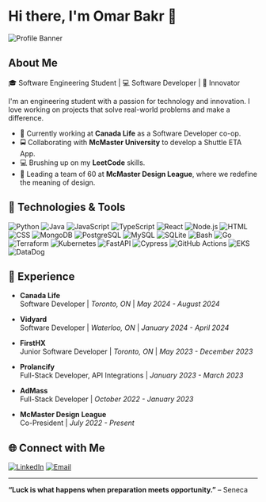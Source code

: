 # Hi there, I'm Omar Bakr 👋

![Profile Banner](https://sm.ign.com/ign_pt/screenshot/default/anime-hacking-computer-gif_qjk6.gif)

## About Me

🎓 Software Engineering Student | 💻 Software Developer | 🚀 Innovator

I'm an engineering student with a passion for technology and innovation. I love working on projects that solve real-world problems and make a difference.

- 🏢 Currently working at **Canada Life** as a Software Developer co-op.
- 🚍 Collaborating with **McMaster University** to develop a Shuttle ETA App.
- 💻 Brushing up on my **LeetCode** skills.
- 🎨 Leading a team of 60 at **McMaster Design League**, where we redefine the meaning of design.

## 🔧 Technologies & Tools

![Python](https://img.shields.io/badge/-Python-333?style=flat&logo=python)
![Java](https://img.shields.io/badge/-Java-333?style=flat&logo=java)
![JavaScript](https://img.shields.io/badge/-JavaScript-333?style=flat&logo=javascript)
![TypeScript](https://img.shields.io/badge/-TypeScript-333?style=flat&logo=typescript)
![React](https://img.shields.io/badge/-React-333?style=flat&logo=react)
![Node.js](https://img.shields.io/badge/-Node.js-333?style=flat&logo=node.js)
![HTML](https://img.shields.io/badge/-HTML-333?style=flat&logo=html5)
![CSS](https://img.shields.io/badge/-CSS-333?style=flat&logo=css3)
![MongoDB](https://img.shields.io/badge/-MongoDB-333?style=flat&logo=mongodb)
![PostgreSQL](https://img.shields.io/badge/-PostgreSQL-333?style=flat&logo=postgresql)
![MySQL](https://img.shields.io/badge/-MySQL-333?style=flat&logo=mysql)
![SQLite](https://img.shields.io/badge/-SQLite-333?style=flat&logo=sqlite)
![Bash](https://img.shields.io/badge/-Bash-333?style=flat&logo=gnubash)
![Go](https://img.shields.io/badge/-Go-333?style=flat&logo=go)
![Terraform](https://img.shields.io/badge/-Terraform-333?style=flat&logo=terraform)
![Kubernetes](https://img.shields.io/badge/-Kubernetes-333?style=flat&logo=kubernetes)
![FastAPI](https://img.shields.io/badge/-FastAPI-333?style=flat&logo=fastapi)
![Cypress](https://img.shields.io/badge/-Cypress-333?style=flat&logo=cypress)
![GitHub Actions](https://img.shields.io/badge/-GitHub%20Actions-333?style=flat&logo=githubactions)
![EKS](https://img.shields.io/badge/-EKS-333?style=flat&logo=amazoneks)
![DataDog](https://img.shields.io/badge/-DataDog-333?style=flat&logo=datadog)

## 💼 Experience

- **Canada Life**  
  Software Developer | _Toronto, ON_ | _May 2024 - August 2024_

- **Vidyard**  
  Software Developer | _Waterloo, ON_ | _January 2024 - April 2024_

- **FirstHX**  
  Junior Software Developer | _Toronto, ON_ | _May 2023 - December 2023_

- **Prolancify**  
  Full-Stack Developer, API Integrations | _January 2023 - March 2023_

- **AdMass**  
  Full-Stack Developer | _October 2022 - January 2023_

- **McMaster Design League**  
  Co-President | _July 2022 - Present_

## 🌐 Connect with Me

[![LinkedIn](https://img.shields.io/badge/-LinkedIn-0077B5?style=flat&logo=linkedin)](https://www.linkedin.com/in/omarbakr03/)
[![Email](https://img.shields.io/badge/-Email-D14836?style=flat&logo=gmail)](mailto:1bakromar@gmail.com)

---

**“Luck is what happens when preparation meets opportunity.”** – Seneca
